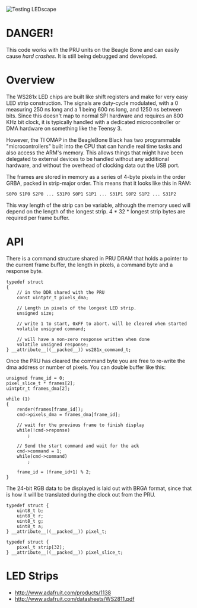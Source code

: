 ![Testing LEDscape](http://farm4.staticflickr.com/3834/9378678019_b706c55635_z.jpg)

DANGER!
=======

This code works with the PRU units on the Beagle Bone and can easily
cause *hard crashes*.  It is still being debugged and developed.


Overview
========

The WS281x LED chips are built like shift registers and make for very
easy LED strip construction.  The signals are duty-cycle modulated,
with a 0 measuring 250 ns long and a 1 being 600 ns long, and 1250 ns
between bits.  Since this doesn't map to normal SPI hardware and requires
an 800 KHz bit clock, it is typically handled with a dedicated microcontroller
or DMA hardware on something like the Teensy 3.

However, the TI OMAP in the BeagleBone Black has two programmable
"microcontrollers" built into the CPU that can handle real time
tasks and also access the ARM's memory.  This allows things that
might have been delegated to external devices to be handled without
any additional hardware, and without the overhead of clocking data out
the USB port.

The frames are stored in memory as a series of 4-byte pixels in the
order GRBA, packed in strip-major order.  This means that it looks
like this in RAM:

	S0P0 S1P0 S2P0 ... S31P0 S0P1 S1P1 ... S31P1 S0P2 S1P2 ... S31P2

This way length of the strip can be variable, although the memory used
will depend on the length of the longest strip.  4 * 32 * longest strip
bytes are required per frame buffer.


API
===

There is a command structure shared in PRU DRAM that holds a pointer
to the current frame buffer, the length in pixels, a command byte and
a response byte.

	typedef struct
	{
		// in the DDR shared with the PRU
		const uintptr_t pixels_dma;

		// Length in pixels of the longest LED strip.
		unsigned size;

		// write 1 to start, 0xFF to abort. will be cleared when started
		volatile unsigned command;

		// will have a non-zero response written when done
		volatile unsigned response;
	} __attribute__((__packed__)) ws281x_command_t;

Once the PRU has cleared the command byte you are free to re-write the
dma address or number of pixels.  You can double buffer like this:

	unsigned frame_id = 0;
	pixel_slice_t * frames[2];
	uintptr_t frames_dma[2];

	while (1)
	{
		render(frames[frame_id]);
		cmd->pixels_dma = frames_dma[frame_id];

		// wait for the previous frame to finish display
		while(!cmd->reponse)
			;

		// Send the start command and wait for the ack
		cmd->command = 1;
		while(cmd->command)
			;

		frame_id = (frame_id+1) % 2;
	}

The 24-bit RGB data to be displayed is laid out with BRGA format,
since that is how it will be translated during the clock out from the PRU.

	typedef struct {
		uint8_t b;
		uint8_t r;
		uint8_t g;
		uint8_t a;
	} __attribute__((__packed__)) pixel_t;

	typedef struct {
		pixel_t strip[32];
	} __attribute__((__packed__)) pixel_slice_t;

LED Strips
==========

* http://www.adafruit.com/products/1138
* http://www.adafruit.com/datasheets/WS2811.pdf
